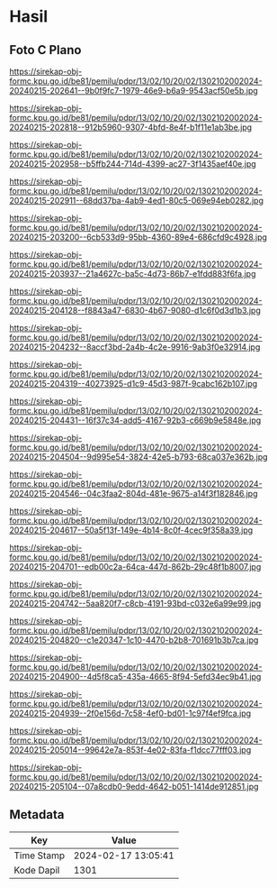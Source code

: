 # Hasil

## Foto C Plano

https://sirekap-obj-formc.kpu.go.id/be81/pemilu/pdpr/13/02/10/20/02/1302102002024-20240215-202641--9b0f9fc7-1979-46e9-b6a9-9543acf50e5b.jpg

https://sirekap-obj-formc.kpu.go.id/be81/pemilu/pdpr/13/02/10/20/02/1302102002024-20240215-202818--912b5960-9307-4bfd-8e4f-b1f11e1ab3be.jpg

https://sirekap-obj-formc.kpu.go.id/be81/pemilu/pdpr/13/02/10/20/02/1302102002024-20240215-202958--b5ffb244-714d-4399-ac27-3f1435aef40e.jpg

https://sirekap-obj-formc.kpu.go.id/be81/pemilu/pdpr/13/02/10/20/02/1302102002024-20240215-202911--68dd37ba-4ab9-4ed1-80c5-069e94eb0282.jpg

https://sirekap-obj-formc.kpu.go.id/be81/pemilu/pdpr/13/02/10/20/02/1302102002024-20240215-203200--6cb533d9-95bb-4360-89e4-686cfd9c4928.jpg

https://sirekap-obj-formc.kpu.go.id/be81/pemilu/pdpr/13/02/10/20/02/1302102002024-20240215-203937--21a4627c-ba5c-4d73-86b7-e1fdd883f6fa.jpg

https://sirekap-obj-formc.kpu.go.id/be81/pemilu/pdpr/13/02/10/20/02/1302102002024-20240215-204128--f8843a47-6830-4b67-9080-d1c6f0d3d1b3.jpg

https://sirekap-obj-formc.kpu.go.id/be81/pemilu/pdpr/13/02/10/20/02/1302102002024-20240215-204232--8accf3bd-2a4b-4c2e-9916-9ab3f0e32914.jpg

https://sirekap-obj-formc.kpu.go.id/be81/pemilu/pdpr/13/02/10/20/02/1302102002024-20240215-204319--40273925-d1c9-45d3-987f-9cabc162b107.jpg

https://sirekap-obj-formc.kpu.go.id/be81/pemilu/pdpr/13/02/10/20/02/1302102002024-20240215-204431--16f37c34-add5-4167-92b3-c669b9e5848e.jpg

https://sirekap-obj-formc.kpu.go.id/be81/pemilu/pdpr/13/02/10/20/02/1302102002024-20240215-204504--9d995e54-3824-42e5-b793-68ca037e362b.jpg

https://sirekap-obj-formc.kpu.go.id/be81/pemilu/pdpr/13/02/10/20/02/1302102002024-20240215-204546--04c3faa2-804d-481e-9675-a14f3f182846.jpg

https://sirekap-obj-formc.kpu.go.id/be81/pemilu/pdpr/13/02/10/20/02/1302102002024-20240215-204617--50a5f13f-149e-4b14-8c0f-4cec9f358a39.jpg

https://sirekap-obj-formc.kpu.go.id/be81/pemilu/pdpr/13/02/10/20/02/1302102002024-20240215-204701--edb00c2a-64ca-447d-862b-29c48f1b8007.jpg

https://sirekap-obj-formc.kpu.go.id/be81/pemilu/pdpr/13/02/10/20/02/1302102002024-20240215-204742--5aa820f7-c8cb-4191-93bd-c032e6a99e99.jpg

https://sirekap-obj-formc.kpu.go.id/be81/pemilu/pdpr/13/02/10/20/02/1302102002024-20240215-204820--c1e20347-1c10-4470-b2b8-701691b3b7ca.jpg

https://sirekap-obj-formc.kpu.go.id/be81/pemilu/pdpr/13/02/10/20/02/1302102002024-20240215-204900--4d5f8ca5-435a-4665-8f94-5efd34ec9b41.jpg

https://sirekap-obj-formc.kpu.go.id/be81/pemilu/pdpr/13/02/10/20/02/1302102002024-20240215-204939--2f0e156d-7c58-4ef0-bd01-1c97f4ef9fca.jpg

https://sirekap-obj-formc.kpu.go.id/be81/pemilu/pdpr/13/02/10/20/02/1302102002024-20240215-205014--99642e7a-853f-4e02-83fa-f1dcc77fff03.jpg

https://sirekap-obj-formc.kpu.go.id/be81/pemilu/pdpr/13/02/10/20/02/1302102002024-20240215-205104--07a8cdb0-9edd-4642-b051-1414de912851.jpg


## Metadata

| Key        | Value               |
| ---------- | ------------------- |
| Time Stamp | 2024-02-17 13:05:41 |
| Kode Dapil | 1301                |



